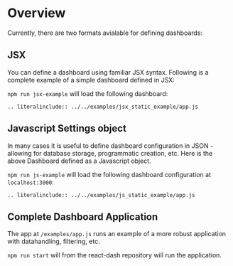 # Overview
Currently, there are two formats avialable for defining dashboards: 

## JSX
You can define a dashboard using familiar JSX syntax. Following is a complete example of a simple dashboard defined in JSX:

`npm run jsx-example` will load the following dashboard:

```eval_rst
.. literalinclude:: ../../examples/jsx_static_example/app.js 
```

## Javascript Settings object 
In many cases it is useful to define dashboard configuration in JSON - allowing for database storage, programmatic creation, etc. Here is the above Dashboard defined as a Javascript object.

`npm run js-example` will load the following dashboard configuration at `localhost:3000`:

```eval_rst
.. literalinclude:: ../../examples/js_static_example/app.js 
```

## Complete Dashboard Application
The app at `/examples/app.js` runs an example of a more robust application with datahandling, filtering, etc.

`npm run start` will from the react-dash repository will run the application.
